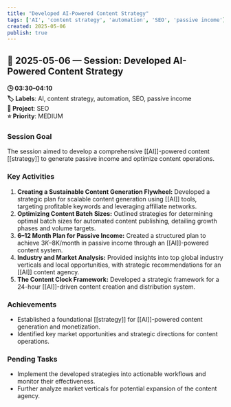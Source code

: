 ```yaml
---
title: "Developed AI-Powered Content Strategy"
tags: ['AI', 'content strategy', 'automation', 'SEO', 'passive income']
created: 2025-05-06
publish: true
---
```


## 📅 2025-05-06 — Session: Developed AI-Powered Content Strategy

**🕒 03:30–04:10**  
**🏷️ Labels**: AI, content strategy, automation, SEO, passive income  
**📂 Project**: SEO  
**⭐ Priority**: MEDIUM  


### Session Goal
The session aimed to develop a comprehensive [[AI]]-powered content [[strategy]] to generate passive income and optimize content operations.

### Key Activities
1. **Creating a Sustainable Content Generation Flywheel:** Developed a strategic plan for scalable content generation using [[AI]] tools, targeting profitable keywords and leveraging affiliate networks.
2. **Optimizing Content Batch Sizes:** Outlined strategies for determining optimal batch sizes for automated content publishing, detailing growth phases and volume targets.
3. **6–12 Month Plan for Passive Income:** Created a structured plan to achieve $3K–$8K/month in passive income through an [[AI]]-powered content system.
4. **Industry and Market Analysis:** Provided insights into top global industry verticals and local opportunities, with strategic recommendations for an [[AI]] content agency.
5. **The Content Clock Framework:** Developed a strategic framework for a 24-hour [[AI]]-driven content creation and distribution system.

### Achievements
- Established a foundational [[strategy]] for [[AI]]-powered content generation and monetization.
- Identified key market opportunities and strategic directions for content operations.

### Pending Tasks
- Implement the developed strategies into actionable workflows and monitor their effectiveness.
- Further analyze market verticals for potential expansion of the content agency.
